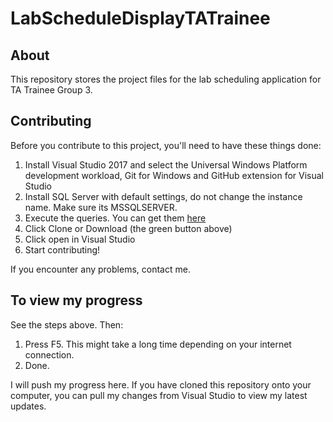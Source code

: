 # LabScheduleDisplayTATrainee
## About
This repository stores the project files for the lab scheduling application for TA Trainee Group 3. 

## Contributing
Before you contribute to this project, you'll need to have these things done:
1. Install Visual Studio 2017 and select the Universal Windows Platform development workload, Git for Windows and GitHub extension for Visual Studio
2. Install SQL Server with default settings, do not change the instance name. Make sure its MSSQLSERVER.
3. Execute the queries. You can get them [here](https://cloudmails-my.sharepoint.com/:u:/g/personal/tp045000_mail_apu_edu_my/EYvra9Kv1UZJrUdLOO9vp7cBgOWA7uMmtdpJHEUKsj9uEQ?e=LBxH9j)
4. Click Clone or Download (the green button above)
5. Click open in Visual Studio
6. Start contributing!

If you encounter any problems, contact me. 

## To view my progress
See the steps above. Then:
1. Press F5. This might take a long time depending on your internet connection.
2. Done.

I will push my progress here. If you have cloned this repository onto your computer, you can pull my changes from Visual Studio
to view my latest updates. 
